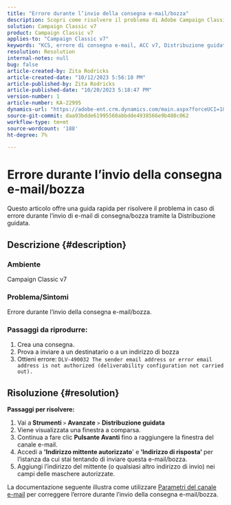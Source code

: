 ```yaml
---
title: "Errore durante l’invio della consegna e-mail/bozza"
description: Scopri come risolvere il problema di Adobe Campaign Classic in cui si verifica un errore durante l’invio della consegna e-mail/bozza tramite la procedura guidata di distribuzione.
solution: Campaign Classic v7
product: Campaign Classic v7
applies-to: "Campaign Classic v7"
keywords: "KCS, errore di consegna e-mail, ACC v7, Distribuzione guidata"
resolution: Resolution
internal-notes: null
bug: false
article-created-by: Zita Rodricks
article-created-date: "10/12/2023 5:56:10 PM"
article-published-by: Zita Rodricks
article-published-date: "10/20/2023 5:18:47 PM"
version-number: 1
article-number: KA-22995
dynamics-url: "https://adobe-ent.crm.dynamics.com/main.aspx?forceUCI=1&pagetype=entityrecord&etn=knowledgearticle&id=ca122f9e-2869-ee11-9ae7-6045bd006b25"
source-git-commit: daa93bdde61995560abbdde4938566e9b480c062
workflow-type: tm+mt
source-wordcount: '188'
ht-degree: 7%

---
```


# Errore durante l’invio della consegna e-mail/bozza


Questo articolo offre una guida rapida per risolvere il problema in caso di errore durante l’invio di e-mail di consegna/bozza tramite la Distribuzione guidata.

## Descrizione {#description}


### <b>Ambiente</b>

Campaign Classic v7



### <b>Problema/Sintomi</b>

Errore durante l’invio della consegna e-mail/bozza.

### <b>Passaggi da riprodurre:</b>

1. Crea una consegna.
2. Prova a inviare a un destinatario o a un indirizzo di bozza
3. Ottieni errore: `DLV-490032 The sender email address or error email address is not authorized (deliverability configuration not carried out).`



## Risoluzione {#resolution}

<b>Passaggi per risolvere:</b>
1. Vai a<b> Strumenti </b>`>`  <b>Avanzate</b> `>`  <b>Distribuzione guidata</b>
2. Viene visualizzata una finestra a comparsa.
3. Continua a fare clic <b>Pulsante Avanti</b> fino a raggiungere la finestra del canale e-mail.
4. Accedi a <b>&#39;Indirizzo mittente autorizzato</b>&#39; e<b> &#39;Indirizzo di risposta&#39; </b>per l’istanza da cui stai tentando di inviare questa e-mail/bozza.
5. Aggiungi l’indirizzo del mittente (o qualsiasi altro indirizzo di invio) nei campi delle maschere autorizzate.




La documentazione seguente illustra come utilizzare [Parametri del canale e-mail](https://experienceleague.adobe.com/docs/campaign-classic/using/installing-campaign-classic/initial-configuration/deploying-an-instance.html#email-channel-parameters) per correggere l’errore durante l’invio della consegna e-mail/bozza.


